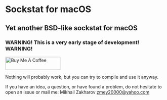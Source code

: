 # Sockstat for macOS

## Yet another BSD-like sockstat for macOS

### WARNING! This is a very early stage of development! WARNING!

<a href="https://www.buymeacoffee.com/mezantrop" target="_blank"><img src="https://cdn.buymeacoffee.com/buttons/default-orange.png" alt="Buy Me A Coffee" height="41" width="174"></a>

Nothing will probably work, but you can try to compile and use it anyway.

If you have an idea, a question, or have found a problem, do not hesitate to open an issue or
mail me: Mikhail Zakharov <zmey20000@yahoo.com>
